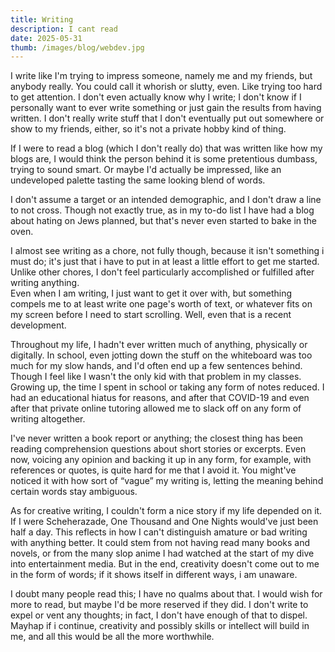 ```yaml
---
title: Writing
description: I cant read
date: 2025-05-31
thumb: /images/blog/webdev.jpg
---
```


I write like I'm trying to impress someone, namely me and my friends, but anybody really. You could call it whorish or slutty, even. Like trying too hard to get attention. I don't even actually know why I write; I don't know if I personally want to ever write something or just gain the results from having written. I don't really write stuff that I don't eventually put out somewhere or show to my friends, either, so it's not a private hobby kind of thing.

If I were to read a blog (which I don't really do) that was written like how my blogs are, I would think the person behind it is some pretentious dumbass, trying to sound smart. Or maybe I'd actually be impressed, like an undeveloped palette tasting the same looking blend of words.

I don't assume a target or an intended demographic, and I don't draw a line to not cross. Though not exactly true, as in my to-do list I have had a blog about hating on Jews planned, but that's never even started to bake in the oven.

I almost see writing as a chore, not fully though, because it isn't something i must do; it's just that i have to put in at least a little effort to get me started. Unlike other chores, I don't feel particularly accomplished or fulfilled after writing anything.  
Even when I am writing, I just want to get it over with, but something compels me to at least write one page's worth of text, or whatever fits on my screen before I need to start scrolling. Well, even that is a recent development.

Throughout my life, I hadn't ever written much of anything, physically or digitally. In school, even jotting down the stuff on the whiteboard was too much for my slow hands, and I'd often end up a few sentences behind. Though I feel like I wasn't the only kid with that problem in my classes.  
Growing up, the time I spent in school or taking any form of notes reduced. I had an educational hiatus for reasons, and after that COVID-19 and even after that private online tutoring allowed me to slack off on any form of writing altogether.

I've never written a book report or anything; the closest thing has been reading comprehension questions about short stories or excerpts. Even now, voicing any opinion and backing it up in any form, for example, with references or quotes, is quite hard for me that I avoid it. You might've noticed it with how sort of “vague” my writing is, letting the meaning behind certain words stay ambiguous.

As for creative writing, I couldn't form a nice story if my life depended on it. If I were Scheherazade, One Thousand and One Nights would've just been half a day. This reflects in how I can't distinguish amature or bad writing with anything better. It could stem from not having read many books and novels, or from the many slop anime I had watched at the start of my dive into entertainment media. But in the end, creativity doesn't come out to me in the form of words; if it shows itself in different ways, i am unaware.

I doubt many people read this; I have no qualms about that. I would wish for more to read, but maybe I'd be more reserved if they did. I don't write to expel or vent any thoughts; in fact, I don't have enough of that to dispel. Mayhap if i continue, creativity and possibly skills or intellect will build in me, and all this would be all the more worthwhile.

